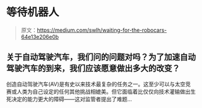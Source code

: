 # 等待机器人

> 原文：<https://medium.com/swlh/waiting-for-the-robocars-64e13e206e0b>

## 关于自动驾驶汽车，我们问的问题对吗？为了加速自动驾驶汽车的到来，我们应该愿意做出多大的改变？

创造自动驾驶汽车(AV)是有史以来技术最复杂的任务之一。这至少可以与太空竞赛或人类为自己设定的任何其他挑战相媲美。但它面临着比仅仅向技术灌输做出生死决定的能力更大的障碍——这对监管者提出了难题…